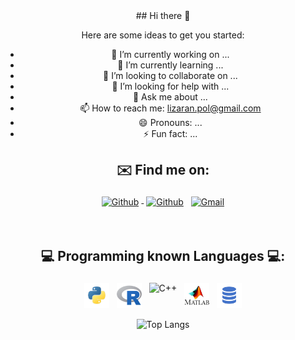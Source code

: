
<center> 
 ## Hi there 👋
<center> 


Here are some ideas to get you started:

- 🔭 I’m currently working on ...
- 🌱 I’m currently learning ...
- 👯 I’m looking to collaborate on ...
- 🤔 I’m looking for help with ...
- 💬 Ask me about ...
- 📫 How to reach me: lizaran.pol@gmail.com
- 😄 Pronouns: ...
- ⚡ Fun fact: ...

## ✉️ Find me on:


<p align="center">
 <a href="https://www.linkedin.com/in/lizaran-pol/" target="_blank" rel="noopener noreferrer"> <img src="https://camo.githubusercontent.com/a80d00f23720d0bc9f55481cfcd77ab79e141606829cf16ec43f8cacc7741e46/68747470733a2f2f696d672e736869656c64732e696f2f62616467652f4c696e6b6564496e2d3030373742353f7374796c653d666f722d7468652d6261646765266c6f676f3d6c696e6b6564696e266c6f676f436f6c6f723d7768697465" alt="Github" height="40" style="vertical-align:top; margin:4px"> </a>
 <a href="https://github.com/PolLizaran" target="_blank" rel="noopener noreferrer"> <img src="https://camo.githubusercontent.com/571384769c09e0c66b45e39b5be70f68f552db3e2b2311bc2064f0d4a9f5983b/68747470733a2f2f696d672e736869656c64732e696f2f62616467652f476d61696c2d4431343833363f7374796c653d666f722d7468652d6261646765266c6f676f3d676d61696c266c6f676f436f6c6f723d7768697465" alt="Github" height="40" style="vertical-align:top; margin:4px"></a>
 <a href="mailto:lizaran.pol@gmail.com"> <img src="https://github.com/Thomas-George-T/Thomas-George-T/blob/master/assets/google-gmail.svg" alt="Gmail" height="40" style="vertical-align:top; margin:4px"></a>
</p>

<br />

##  💻 Programming known Languages  💻:
<p align="center">
<img src="https://raw.githubusercontent.com/github/explore/80688e429a7d4ef2fca1e82350fe8e3517d3494d/topics/python/python.png" alt="Python" height="40" style="vertical-align:top; margin:4px">
<img src="https://raw.githubusercontent.com/github/explore/80688e429a7d4ef2fca1e82350fe8e3517d3494d/topics/r/r.png" alt="R" height="40" style="vertical-align:top; margin:4px">
<img src="https://raw.githubusercontent.com/isocpp/logos/master/cpp_logo.png" alt="C++" height="40" style="vertical-align:top; margin:4px">
<img src="https://raw.githubusercontent.com/github/explore/80688e429a7d4ef2fca1e82350fe8e3517d3494d/topics/matlab/matlab.png" alt="Matlab" height="40" style="vertical-align:top; margin:4px">
 <img src="https://raw.githubusercontent.com/github/explore/80688e429a7d4ef2fca1e82350fe8e3517d3494d/topics/sql/sql.png" alt="SQL" height="40" style="vertical-align:top; margin:4px">
</p>
 
 
 
 
 
![Top Langs](https://github-readme-stats.vercel.app/api/top-langs/?username=PolLizaran&hide=html&theme=tokyonight)
 

